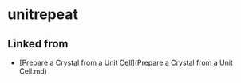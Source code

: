 ---
---
# unitrepeat

## Linked from

* [Prepare a Crystal from a Unit Cell](Prepare a Crystal from a Unit Cell.md)

